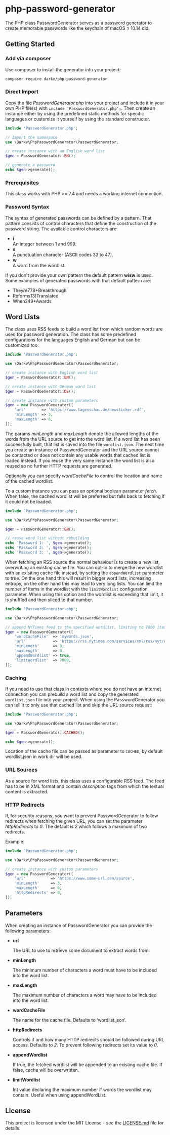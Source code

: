 # php-password-generator

The PHP class PasswordGenerator serves as a password generator to create memorable passwords like the keychain of macOS ≤ 10.14 did.

## Getting Started

### Add via composer

Use composer to install the generator into your project:

```bash
composer require darkv/php-password-generator
```

### Direct Import

Copy the file *PasswordGenerator.php* into your project and include it in your own PHP file(s) with `include 'PasswordGenerator.php';`. Then create an instance either by using the predefined static methods for specific languages or customize it yourself by using the standard constructor.

```php
include 'PasswordGenerator.php';

// Import the namespace
use \Darkv\PhpPasswordGenerator\PasswordGenerator;

// create instance with an English word list
$gen = PasswordGenerator::EN();

// generate a password
echo $gen->generate();
```

### Prerequisites

This class works with PHP &gt;= 7.4 and needs a working internet connection.

### Password Syntax

The syntax of generated passwords can be defined by a pattern. That pattern consists of control characters that define the construction of the password string. The available control characters are:

* **i**  
  An integer between 1 and 999.
* **s**  
  A punctuation character (ASCII codes 33 to 47).
* **w**  
  A word from the wordlist.

If you don't provide your own pattern the default pattern **wisw** is used. Some examples of generated passwords with that default pattern are:

* Theyre778+Breakthrough
* Reforms13)Translated
* When249*Awards

## Word Lists

The class uses RSS feeds to build a word list from which random words are used for password generation. The class has some predefined configurations for the languages English and German but can be customized too:

```php
include 'PasswordGenerator.php';

use \Darkv\PhpPasswordGenerator\PasswordGenerator;

// create instance with English word list
$gen = PasswordGenerator::EN();

// create instance with German word list
$gen = PasswordGenerator::DE();

// create instance with custom parameters
$gen = new PasswordGenerator([
	'url'       => 'https://www.tagesschau.de/newsticker.rdf',
	'minLength' => 3,
	'maxLength' => 6,
]);
```

The params *minLength* and *maxLength* denote the allowed lengths of the words from the URL source to get into the word list. If a word list has been successfully built, that list is saved into the file `wordlist.json`. The next time you create an instance of PasswordGenerator and the URL source cannot be contacted or does not contain any usable words that cached list is loaded instead. If you reuse the very same instance the word list is also reused so no further HTTP requests are generated.

Optionally you can specify *wordCacheFile* to control the location and name of the cached wordlist.

To a custom instance you can pass an optional boolean parameter *fetch*. When false, the cached wordlist will be preferred but falls back to fetching if it could not be loaded.

```php
include 'PasswordGenerator.php';

use \Darkv\PhpPasswordGenerator\PasswordGenerator;

$gen = PasswordGenerator::EN();

// reuse word list without rebuilding
echo 'Password 1: ', $gen->generate();
echo 'Password 2: ', $gen->generate();
echo 'Password 3: ', $gen->generate();
```

When fetching an RSS source the normal behaviour is to create a new list, overwriting an existing cache file. You can opt-in to merge the new wordlist with an exisiting cache file instead, by setting the `appendWordlist` parameter to true. On the one hand this will result in bigger word lists, increasing entropy, on the other hand this may lead to very long lists. You can limit the number of items in the wordlist with the `limitWordlist` configuration parameter. When using this option and the wordlist is exceeding that limit, it is shuffled and then sliced to that number.

```php
include 'PasswordGenerator.php';

use \Darkv\PhpPasswordGenerator\PasswordGenerator;

// append NYTimes feed to the specified wordlist, limiting to 7000 items max
$gen = new PasswordGenerator([
    'wordCacheFile'  => 'mywords.json',
    'url'            => 'https://rss.nytimes.com/services/xml/rss/nyt/World.xml',
    'minLength'      => 3,
    'maxLength'      => 8,
    'appendWordlist' => true,
    'limitWordlist'  => 7000,
]);
```

### Caching

If you need to use that class in contexts where you do not have an internet connection you can prebuild a word list and copy the generated `wordlist.json` file into your project. When using the PasswordGenerator you can tell it to only use that cached list and skip the URL source request:

```php
include 'PasswordGenerator.php';

use \Darkv\PhpPasswordGenerator\PasswordGenerator;

$gen = PasswordGenerator::CACHED();

echo $gen->generate();
```

Location of the cache file can be passed as parameter to `CACHED`, by default wordlist.json in work dir will be used.

### URL Sources

As a source for word lists, this class uses a configurable RSS feed. The feed has to be in XML format and contain *description* tags from which the textual content is extracted.

### HTTP Redirects

If, for security reasons, you want to prevent PasswordGenerator to follow redirects when fetching the given URL, you can set the parameter *httpRedirects* to *0*. The default is *2* which follows a maximum of two redirects.

Example:
```php
include 'PasswordGenerator.php';

use \Darkv\PhpPasswordGenerator\PasswordGenerator;

// create instance with custom parameters
$gen = new PasswordGenerator([
	'url'           => 'https://www.some-url.com/source',
	'minLength'     => 3,
	'maxLength'     => 6,
	'httpRedirects' => 0,
]);
```

## Parameters

When creating an instance of PasswordGenerator you can provide the following parameters:

* **url**

  The URL to use to retrieve some document to extract words from.

* **minLength**

  The minimum number of characters a word must have to be included into the word list.

* **maxLength**

  The maximum number of characters a word may have to be included into the word list.

* **wordCacheFile**

  The name for the cache file. Defaults to ‘wordlist.json’.

* **httpRedirects**

  Controls if and how many HTTP redirects should be followed during URL access. Defaults to *2*. To prevent following redirects set its value to *0*.

* **appendWordlist**

  If true, the fetched wordlist will be appended to an existing cache file. If false, cache will be overwritten.

* **limitWordlist**

  Int value declaring the maximum number if words the wordlist may contain. Useful when using appendWordList.


## License

This project is licensed under the MIT License - see the [LICENSE.md](LICENSE.md) file for details.

